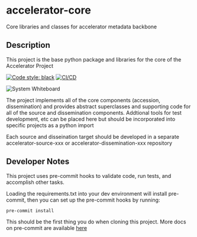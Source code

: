 # accelerator-core
Core libraries and classes for accelerator metadata backbone

## Description

This project is the base python package and libraries for the core of the Accelerator Project

[![Code style: black](https://img.shields.io/badge/code%20style-black-000000.svg)](https://github.com/psf/black)
[![CI/CD](https://github.com/NIEHS/accelerator-core/actions/workflows/lint-and-test.yml/badge.svg)](https://github.com/NIEHS/accelerator-core/actions/workflows/lint-and-test.yml)

![System Whiteboard](https://github.com/user-attachments/assets/2a2b07fa-bbed-454c-9050-73eccb7cbf6c)

The project implements all of the core components (accession, dissemination) and provides abstract superclasses and supporting code for all of the source and dissemination components. Addtional tools for test development, etc can be placed here but should be incorporated into specific projects as a python import

Each source and disseination target should be developed in a separate accelerator-source-xxx or accelerator-dissemination-xxx repository


## Developer Notes

This project uses pre-commit hooks to validate code, run tests, and accomplish other tasks.

Loading the requirements.txt into your dev environment will install pre-commit, then you can set up the pre-commit
hooks by running:

```
pre-commit install
```

This should be the first thing you do when cloning this project. More docs on pre-commit are available [here](https://pre-commit.com/)
